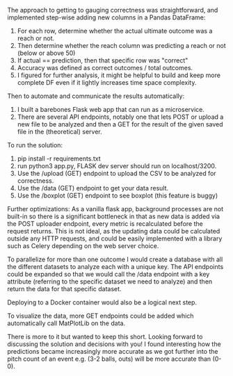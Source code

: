 The approach to getting to gauging correctness was straightforward, and implemented step-wise adding new columns in a Pandas DataFrame:
1. For each row, determine whether the actual ultimate outcome was a reach or not.
2. Then determine whether the reach column was predicting a reach or not (below or above 50)
3. If actual == prediction, then that specific row was "correct"
4. Accuracy was defined as correct outcomes / total outcomes.
5. I figured for further analysis, it might be helpful to build and keep more complete DF even if it lightly increases time space complexity.

Then to automate and communicate the results automatically:
1. I built a barebones Flask web app that can run as a microservice.
2. There are several API endpoints, notably one that lets POST or upload a new file to be analyzed and then a GET for the result of the given saved file in the (theoretical) server.

To run the solution:
1. pip install -r requirements.txt
2. run python3 app.py, FLASK dev server should run on localhost/3200.
2. Use the /upload (GET) endpoint to upload the CSV to be analyzed for correctness.
3. Use the /data (GET) endpoint to get your data result.
4. Use the /boxplot (GET) endpoint to see boxplot (this feature is buggy)



Further optimizations:
As a vanilla flask app, background processes are not built-in so there is a significant bottleneck in that as new data is added via the POST uploader endpoint, every metric is recalculated before the request returns. This is not ideal, as the updating data could be calculated outside any HTTP requests, and could be easily implemented with a library such as Celery depending on the web server choice.

To parallelize for more than one outcome I would create a database with all the different datasets to analyze each with a unique key. The API endpoints could be expanded so that we would call the /data endpoint with a key attribute (referring to the specific dataset we need to analyze) and then return the data for that specific dataset.

Deploying to a Docker container would also be a logical next step.

To visualize the data, more GET endpoints could be added which automatically call MatPlotLib on the data.

There is more to it but wanted to keep this short. Looking forward to discussing the solution and decisions with you! I found interesting how the predictions became increasingly more accurate as we got further into the pitch count of an event e.g. (3-2 balls, outs) will be more accurate than (0-0).
